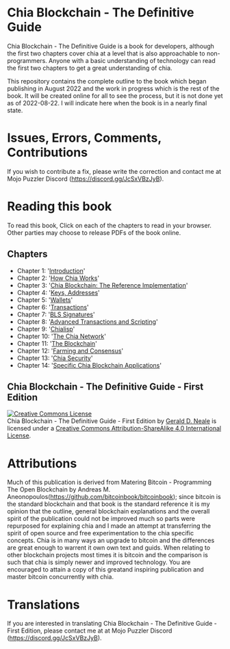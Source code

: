 # Chia Blockchain - The Definitive Guide

Chia Blockchain - The Definitive Guide is a book for developers, although the first two chapters cover chia at a level that is also approachable to non-programmers. Anyone with a basic understanding of technology can read the first two chapters to get a great understanding of chia.

This repository contains the complete outline to the book which began publishing in August 2022 and the work in progress which is the rest of the book. It will be created online for all to see the process, but it is not done yet as of 2022-08-22. I will indicate here when the book is in a nearly final state.

# Issues, Errors, Comments, Contributions

If you wish to contribute a fix, please write the correction and contact me at Mojo Puzzler Discord (https://discord.gg/JcSxVBzJyB).

# Reading this book

To read this book, Click on each of the chapters to read in your browser. Other parties may choose to release PDFs of the book online.

## Chapters

+ Chapter 1: '[Introduction](https://github.com/geraldneale/chiabook/blob/master/Ch01.asciidoc)'
+ Chapter 2: '[How Chia Works](https://github.com/geraldneale/chiabook/blob/master/Ch02.asciidoc)'
+ Chapter 3: '[Chia Blockchain: The Reference Implementation](https://github.com/geraldneale/chiabook/blob/master/Ch03.asciidoc)'
+ Chapter 4: '[Keys, Addresses](https://github.com/geraldneale/chiabook/blob/master/Ch04.asciidoc)'
+ Chapter 5: '[Wallets](https://github.com/geraldneale/chiabook/blob/master/Ch05.asciidoc)'
+ Chapter 6: '[Transactions](https://github.com/geraldneale/chiabook/blob/master/Ch06.asciidoc)'
+ Chapter 7: '[BLS Signatures](https://github.com/geraldneale/chiabook/blob/master/Ch07.asciidoc)'
+ Chapter 8: '[Advanced Transactions and Scripting](https://github.com/geraldneale/chiabook/blob/master/Ch08.asciidoc)'
+ Chapter 9: '[Chialisp](https://github.com/geraldneale/chiabook/blob/master/Ch09.asciidoc)'
+ Chapter 10: '[The Chia Network](https://github.com/geraldneale/chiabook/blob/master/Ch10.asciidoc)'
+ Chapter 11: '[The Blockchain](https://github.com/geraldneale/chiabook/blob/master/Ch11.asciidoc)'
+ Chapter 12: '[Farming and Consensus](https://github.com/geraldneale/chiabook/blob/master/Ch12.asciidoc)'
+ Chapter 13: '[Chia Security](https://github.com/geraldneale/chiabook/blob/master/Ch13.asciidoc)'
+ Chapter 14: '[Specific Chia Blockchain Applications](https://github.com/geraldneale/chiabook/blob/master/Ch14.asciidoc)'

## Chia Blockchain - The Definitive Guide - First Edition

<a rel="license" href="http://creativecommons.org/licenses/by-sa/4.0/"><img alt="Creative Commons License" style="border-width:0" src="https://i.creativecommons.org/l/by-sa/4.0/88x31.png" /></a><br /><span xmlns:dct="http://purl.org/dc/terms/" href="http://purl.org/dc/dcmitype/Text" property="dct:title" rel="dct:type">Chia Blockchain - The Definitive Guide - First Edition</span> by <a xmlns:cc="http://creativecommons.org/ns#" href="https://antonopoulos.com/" property="cc:attributionName" rel="cc:attributionURL">Gerald D. Neale</a> is licensed under a <a rel="license" href="http://creativecommons.org/licenses/by-sa/4.0/">Creative Commons Attribution-ShareAlike 4.0 International License</a>.

# Attributions

Much of this publication is derived from Matering Bitcoin - Programming The Open Blockchain by Andreas M. Aneonopoulos(https://github.com/bitcoinbook/bitcoinbook); since bitcoin is the standard blockchain and that book is the standard reference it is my opinion that the outline, general blockchain explanations and the overall spirit of the publication could not be improved much so parts were repurposed for explaining chia and I made an attempt at transferring the spirit of open source and free experimentation to the chia specific concepts. Chia is in many ways an upgrade to bitcoin and the differences are great enough to warrent it own own text and guids. When relating to other blockchain projects most times it is bitcoin and the comparison is such that chia is simply newer and improved technology. You are encouraged to attain a copy of this greatand inspiring publication and master bitcoin concurrently with chia.  

# Translations

If you are interested in translating Chia Blockchain - The Definitive Guide - First Edition, please contact me at at Mojo Puzzler Discord (https://discord.gg/JcSxVBzJyB).

